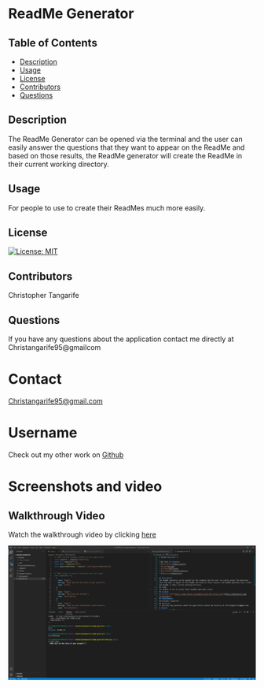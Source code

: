 # ReadMe Generator #

  ## Table of Contents
* [Description](#description)
* [Usage](#usage)
* [License](#license)
* [Contributors](#contributors)
* [Questions](#questions)

## Description
The ReadMe Generator can be opened via the terminal and the user can easily answer the questions that they want to appear on the ReadMe and based on those results, the ReadMe generator will create the ReadMe in their current working directory.
## Usage
For people to use to create their ReadMes much more easily.
## License
[![License: MIT](https://img.shields.io/badge/License-MIT-yellow.svg)](https://opensource.org/licenses/MIT)
## Contributors
Christopher Tangarife
## Questions
If you have any questions about the application contact me directly at Christangarife95@gmailcom 
# Contact
Christangarife95@gmail.com 
# Username
Check out my other work on [Github](https://github.com/ChrisCodes54)
# Screenshots and video
## Walkthrough Video
  Watch the walkthrough video by clicking [here](https://drive.google.com/file/d/1qoa50wE7t3K8ys6SkMU0DwiujvIO1WVi/view?usp=sharing)

![Start of the Readme generator in the terminal with the first quesiton.](./images/readmestart.png)


